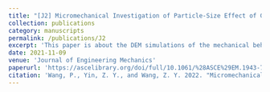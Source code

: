 ```yaml
---
title: "[J2] Micromechanical Investigation of Particle-Size Effect of Granular Materials in Biaxial Test with the Role of Particle Breakage"
collection: publications
category: manuscripts
permalink: /publications/J2
excerpt: 'This paper is about the DEM simulations of the mechanical behaviors of granular soil.'
date: 2021-11-09
venue: 'Journal of Engineering Mechanics'
paperurl: 'https://ascelibrary.org/doi/full/10.1061/%28ASCE%29EM.1943-7889.0002039'
citation: 'Wang, P., Yin, Z. Y., and Wang, Z. Y. 2022. "Micromechanical investigation of particle-size effect of granular materials in biaxial test with the role of particle breakage." J. Eng. Mech. 148(1): 04021133. https://doi.org/10.1061/(ASCE)EM.1943-7889.0002039.'
---
```

